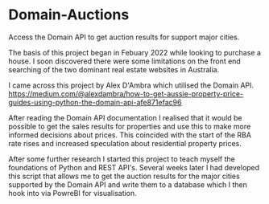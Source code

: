 # Domain-Auctions
Access the Domain API to get auction results for support major cities. 

The basis of this project began in Febuary 2022 while looking to purchase a house. 
I soon discovered there were some limitations on the front end searching of the two dominant real estate websites in Australia.

I came across this project by Alex D'Ambra which utilised the Domain API. 
https://medium.com/@alexdambra/how-to-get-aussie-property-price-guides-using-python-the-domain-api-afe871efac96

After reading the Domain API documentation I realised that it would be possible to get the sales results for properties and use this to make more informed decisions about prices. This coincided with the start of the RBA rate rises and increased speculation about residential property prices.

After some further research I started this project to teach myself the foundations of Python and REST API's. 
Several weeks later I had developed this script that allows me to get the auction results for the major cities supported by the Domain API 
and write them to a database which I then hook into via PowreBI for visualisation. 
